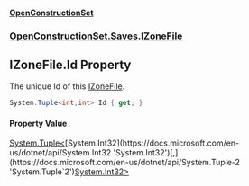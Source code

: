 #### [OpenConstructionSet](index.md 'index')
### [OpenConstructionSet.Saves](index.md#OpenConstructionSet_Saves 'OpenConstructionSet.Saves').[IZoneFile](scW+_5cvCUTTTF2WAFvWuw.md 'OpenConstructionSet.Saves.IZoneFile')
## IZoneFile.Id Property
The unique Id of this [IZoneFile](scW+_5cvCUTTTF2WAFvWuw.md 'OpenConstructionSet.Saves.IZoneFile').  
```csharp
System.Tuple<int,int> Id { get; }
```
#### Property Value
[System.Tuple&lt;](https://docs.microsoft.com/en-us/dotnet/api/System.Tuple-2 'System.Tuple`2')[System.Int32](https://docs.microsoft.com/en-us/dotnet/api/System.Int32 'System.Int32')[,](https://docs.microsoft.com/en-us/dotnet/api/System.Tuple-2 'System.Tuple`2')[System.Int32](https://docs.microsoft.com/en-us/dotnet/api/System.Int32 'System.Int32')[&gt;](https://docs.microsoft.com/en-us/dotnet/api/System.Tuple-2 'System.Tuple`2')
